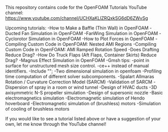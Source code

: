 This repository contains code for the OpenFOAM Tutorials YouTube channel: https://www.youtube.com/channel/UCHXaKLlZRQxkSG6dD6ZWvSg

Upcoming tutorials:
-How to Make a Baffle (Thin Wall) in OpenFOAM
-Ducted Fan Simulation in OpenFOAM
-FanWing Simulation in OpenFOAM
-Cyclorotor Simulation in OpenFOAM
-How to Plot Forces in OpenFOAM
-Compiling Custom Code in OpenFOAM: Nested AMI Regions
-Compiling Custom Code in OpenFOAM: AMI Ramped Rotation Speed
-Does Drafting Reduce Drag?
-How Do Truck Flaps (Aft Flaps, Container Skirts) Reduce Drag?
-Magnus Effect Simulation in OpenFOAM
-Gmsh tips:
	-point in surface for unstructured mesh size control.
	-ce++ instead of manual identifiers.
	-Include "";
-Two dimensional simulation in openfoam
-Profiling time computation of different solver subcomponents.
-Spalart Allmaras Rotation / Curvature Correction Model (SARCM)
-Validation of SARCM
-Dispersion of spray in a room or wind tunnel
-Design of HVAC ducts
-3D axisymmetric N-S propeller simulation
-Design of supersonic nozzle
-Basic electromagnetics simulation
-Electromagnetic simulation of Hendo hoverboard
-Electromagnetic simulation of (brushless) motors
-Simulation of cooling of brushless motors

If you would like to see a tutorial listed above or have a suggestion of your own, let me know through the YouTube channel!
